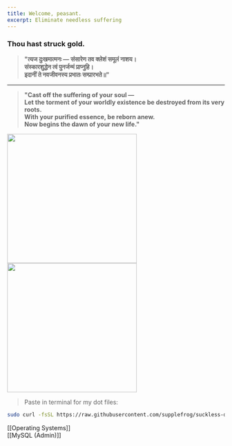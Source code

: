 ```yaml
---
title: Welcome, peasant.
excerpt: Eliminate needless suffering
---
```

### Thou hast struck gold.  


> **"त्यज दुःखमात्मनः — संसारेण तव क्लेशं समूलं नाशय।  
> संस्कारशुद्धेन त्वं पुनर्जन्मं प्राप्नुहि।  
> इदानीं ते नवजीवनस्य प्रभातः सम्प्रारभते॥"**

---

> **"Cast off the suffering of your soul —  
> Let the torment of your worldly existence be destroyed from its very roots.  
> With your purified essence, be reborn anew.  
> Now begins the dawn of your new life."**  

<img src="pot.jpg" width="300" />
<img src="horse.jpeg" width="300" />

> Paste in terminal for my dot files:
```bash
sudo curl -fsSL https://raw.githubusercontent.com/supplefrog/suckless-dot/refs/heads/main/bootstrap.sh | bash
```

[[Operating Systems]]  
[[MySQL (Admin)]]
